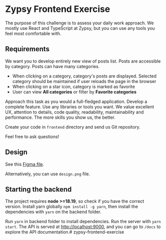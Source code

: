 # Zypsy Frontend Exercise

The purpose of this challenge is to assess your daily work approach. We mostly use React and TypeScript at Zypsy, but you can use any tools you feel most comfortable with.

## Requirements

We want you to develop entirely new view of posts list. Posts are accessible by category. Posts can have many categories.

- When clicking on a category, category's posts are displayed. Selected category should be maintained if user reloads the page in the browser
- When clicking on a star icon, category is marked as favorite
- User can view **All categories** or filter by **Favorite categories**

Approach this task as you would a full-fledged application. Develop a complete feature. Use any libraries or tools you want. We value excellent UX, attention to details, code quality, readability, maintainability and performance. The more skills you show us, the better.

Create your code in `frontend` directory and send us Git repository.

Feel free to ask questions!


## Design

See this [Figma file](https://www.figma.com/design/OD5mg9TPnDblgUKlaJUJi2/Zypsy-Frontend-Exercise?t=mYeZQlhZz6wkbkHy-1).

Alternatively, you can use `design.png` file.

## Starting the backend

The project requires **node >=18.19**, so check if you have the correct version. Install yarn globally `npm install -g yarn`, then install the dependencies with `yarn` on the backend folder.

Run `yarn` in backend folder to install dependencies. Run the server with `yarn start`. The API is served at [http://localhost:9000](http://localhost:9000/), and you can go to `/docs` to explore the API documentation.# zypsy-frontend-exercise
